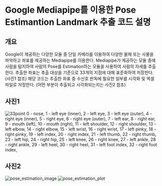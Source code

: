 # Google Mediapipe를 이용한 Pose Estimantion Landmark 추출 코드 설명

## 개요
Google이 제공하는 다양한 모듈 중 단일 카메라를 이용하여 다양한 물체 또는 사물을 파악하고 좌표를 제공하는 Mediapipe를 이용한다. 
Mediapipe가 제공하는 모듈 중에 사람을 탐지하여 사람의 Pose를 Estimation하는 모듈을 사용하여 사람의 자세를 추출한다. 
추출한 좌표는 추출 대상을 기준으로 33개의 지점에 대해 표준화하여 저장한다.(사진1 참조) 
해당 코드는 추출한 좌표 중 수신호 판독에 필요한 일부를 시각화 및 엑셀 파일로 저장한다. 
(어떤 부분이 추출되고 시각화되는지는 사진2 참조)

## 사진1
![33point](https://github.com/Intel-Edge-AI-SW-Developers-2nd-Team-1/HandSignalRecognitionSystem/assets/147671780/1ad651dd-d0ec-4f3c-9f7b-bead3a5910f6)
0 - nose,
1 - left eye (inner),
2 - left eye,
3 - left eye (outer),
4 - right eye (inner),
5 - right eye,
6 - right eye (outer),
7 - left ear,
8 - right ear,
9 - mouth (left),
10 - mouth (right),
11 - left shoulder,
12 - right shoulder,
13 - left elbow,
14 - right elbow,
15 - left wrist,
16 - right wrist,
17 - left pinky,
18 - right pinky,
19 - left index,
20 - right index,
21 - left thumb,
22 - right thumb,
23 - left hip,
24 - right hip,
25 - left knee,
26 - right knee,
27 - left ankle,
28 - right ankle,
29 - left heel,
30 - right heel,
31 - left foot index,
32 - right foot index,


## 사진2
![pose_estimation_image](https://github.com/Intel-Edge-AI-SW-Developers-2nd-Team-1/HandSignalRecognitionSystem/assets/147671780/389a6ea2-f2d3-4291-a9f2-4574261bd832)
![pose_estimation_plot](https://github.com/Intel-Edge-AI-SW-Developers-2nd-Team-1/HandSignalRecognitionSystem/assets/147671780/f7d3df30-fc2f-452a-ba62-d9e83341ea17)


